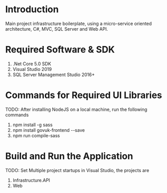 # Introduction 
Main project infrastructure boilerplate, using a micro-service oriented architecture, C#, MVC, SQL Server and Web API. 

# Required Software & SDK
1. .Net Core 5.0 SDK
2. Visual Studio 2019
3. SQL Server Management Studio 2016+

# Commands for Required UI Libraries
TODO: After installing NodeJS on a local machine, run the following commands
1.	npm install -g sass
2.	npm install govuk-frontend --save
3.	npm run compile-sass

# Build and Run the Application
TODO: Set Multiple project startups in Visual Studio, the projects are
1. Infrastructure.API
2. Web
